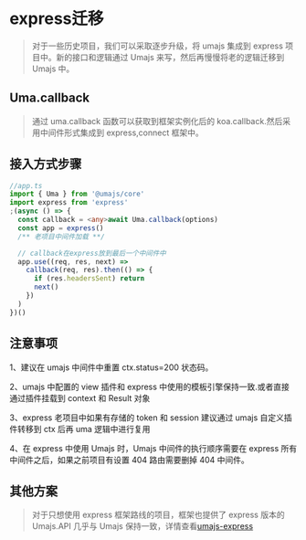 # express迁移

> 对于一些历史项目，我们可以采取逐步升级，将 umajs 集成到 express 项目中。新的接口和逻辑通过 Umajs 来写，然后再慢慢将老的逻辑迁移到 Umajs 中。

## Uma.callback

> 通过 uma.callback 函数可以获取到框架实例化后的 koa.callback.然后采用中间件形式集成到 express,connect 框架中。

## 接入方式步骤

```ts
//app.ts
import { Uma } from '@umajs/core'
import express from 'express'
;(async () => {
  const callback = <any>await Uma.callback(options)
  const app = express()
  /** 老项目中间件加载 **/

  // callback在express放到最后一个中间件中
  app.use((req, res, next) =>
    callback(req, res).then(() => {
      if (res.headersSent) return
      next()
    })
  )
})()
```

## 注意事项

1、建议在 umajs 中间件中重置 ctx.status=200 状态码。

2、umajs 中配置的 view 插件和 express 中使用的模板引擎保持一致.或者直接通过插件挂载到 context 和 Result 对象

3、express 老项目中如果有存储的 token 和 session 建议通过 umajs 自定义插件转移到 ctx 后再 uma 逻辑中进行复用

4、在 express 中使用 Umajs 时，Umajs 中间件的执行顺序需要在 express 所有中间件之后，如果之前项目有设置 404 路由需要删掉 404 中间件。

## 其他方案

> 对于只想使用 express 框架路线的项目，框架也提供了 express 版本的 Umajs.API 几乎与 Umajs 保持一致，详情查看[umajs-express](https://github.com/Umajs/umajs-express)
